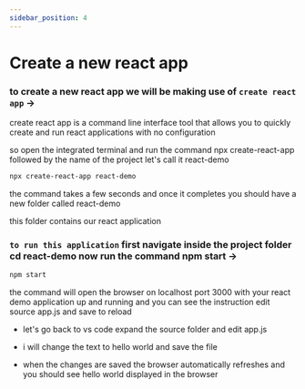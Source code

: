 ```yaml
---
sidebar_position: 4
---
```


# Create a new react app

### to create a new react app we will be making use of `create react app` **->**

create react app is a command line interface tool that allows you to quickly create and run react
applications with no configuration

so open the integrated terminal and run the command npx create-react-app followed by the name of the project let's call it react-demo

```css
npx create-react-app react-demo
```

the command takes a few seconds and once it completes you should have a new folder called react-demo

this folder contains our react application

### `to run this application` first navigate inside the project folder cd react-demo now run the command npm start **->**

```css
npm start
```

the command will open the browser on localhost port 3000 with your react demo application up and running and you can see the instruction edit source app.js and save to reload

- let's go back to vs code expand the source folder and edit app.js

- i will change the text to hello world and save the file

- when the changes are saved the browser automatically refreshes and
  you should see hello world displayed in the browser
